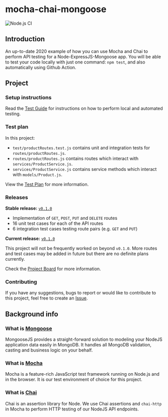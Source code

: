 # mocha-chai-mongoose

![Node.js CI](https://github.com/DigiPie/mocha-chai-mongoose/workflows/Node.js%20CI/badge.svg)

## Introduction

An up-to-date 2020 example of how you can use Mocha and Chai to perform API testing for a Node-ExpressJS-Mongoose app. You will be able to test your code locally with just one command: `npm test`, and also automatically using Github Action. 

## Project

### Setup instructions

Read the [Test Guide](TEST_GUIDE.md) for instructions on how to perform local and automated testing.

### Test plan

In this project:

- `test/productRoutes.test.js` contains unit and integration tests for `routes/productRoutes.js`.
- `routes/productRoutes.js` contains routes which interact with `services/ProductService.js`.
- `services/ProductService.js` contains service methods which interact with `models/Product.js`.

View the [Test Plan](TEST_PLAN.md) for more information.

### Releases

**Stable release:** [`v0.1.0`](https://github.com/DigiPie/mocha-chai-mongoose/milestone/1)

- Implementation of `GET`, `POST`, `PUT` and `DELETE` routes
- 16 unit test cases for each of the API routes
- 6 integration test cases testing route pairs (e.g. `GET` and `PUT`)

**Current release:** [`v0.1.0`](https://github.com/DigiPie/mocha-chai-mongoose/milestone/1)

This project will not be frequently worked on beyond `v0.1.0`. More routes and test cases may be added in future but there are no definite plans currently.

Check the [Project Board](https://github.com/DigiPie/mocha-chai-mongoose/projects/1) for more information.

### Contributing

If you have any suggestions, bugs to report or would like to contribute to this project, feel free to create an [Issue](https://github.com/DigiPie/mocha-chai-mongoose/issues).

## Background info

### What is [Mongoose](https://mongoosejs.com/)

MongooseJS provides a straight-forward solution to modeling your NodeJS application data easily in MongoDB. It handles all MongoDB validation, casting and business logic on your behalf.

### What is [Mocha](https://mochajs.org/)

Mocha is a feature-rich JavaScript test framework running on Node.js and in the browser. It is our test environment of choice for this project.

### What is [Chai](https://www.chaijs.com/)

Chai is an assertion library for Node. We use Chai assertions and `chai-http` in Mocha to perform HTTP testing of our NodeJS API endpoints.
